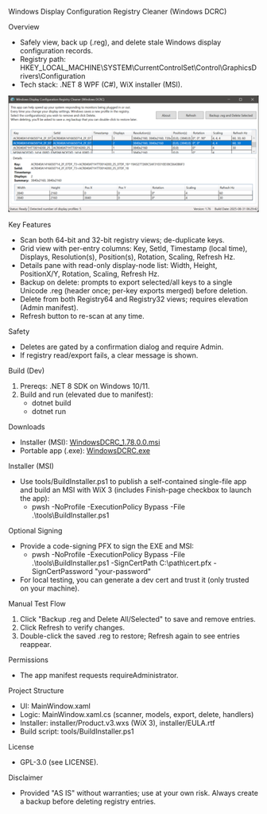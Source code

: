 Windows Display Configuration Registry Cleaner (Windows DCRC)

Overview
- Safely view, back up (.reg), and delete stale Windows display configuration records.
- Registry path: HKEY_LOCAL_MACHINE\SYSTEM\CurrentControlSet\Control\GraphicsDrivers\Configuration
- Tech stack: .NET 8 WPF (C#), WiX installer (MSI).

![Windows DCRC UI](Assets/WindowsDCRCmainUI.png)

Key Features
- Scan both 64-bit and 32-bit registry views; de-duplicate keys.
- Grid view with per-entry columns: Key, SetId, Timestamp (local time), Displays, Resolution(s), Position(s), Rotation, Scaling, Refresh Hz.
- Details pane with read-only display-node list: Width, Height, PositionX/Y, Rotation, Scaling, Refresh Hz.
- Backup on delete: prompts to export selected/all keys to a single Unicode .reg (header once; per-key exports merged) before deletion.
- Delete from both Registry64 and Registry32 views; requires elevation (Admin manifest).
- Refresh button to re-scan at any time.

Safety
- Deletes are gated by a confirmation dialog and require Admin.
- If registry read/export fails, a clear message is shown.

Build (Dev)
1) Prereqs: .NET 8 SDK on Windows 10/11.
2) Build and run (elevated due to manifest):
   - dotnet build
   - dotnet run

Downloads
- Installer (MSI): [WindowsDCRC_1.78.0.0.msi](installer/WindowsDCRC_1.78.0.0.msi)
- Portable app (.exe): [WindowsDCRC.exe](installer/WindowsDCRC.exe)

Installer (MSI)
- Use tools/BuildInstaller.ps1 to publish a self-contained single-file app and build an MSI with WiX 3 (includes Finish-page checkbox to launch the app):
  - pwsh -NoProfile -ExecutionPolicy Bypass -File .\tools\BuildInstaller.ps1

Optional Signing
- Provide a code-signing PFX to sign the EXE and MSI:
  - pwsh -NoProfile -ExecutionPolicy Bypass -File .\tools\BuildInstaller.ps1 -SignCertPath C:\path\cert.pfx -SignCertPassword "your-password"
- For local testing, you can generate a dev cert and trust it (only trusted on your machine).

Manual Test Flow
1) Click "Backup .reg and Delete All/Selected" to save and remove entries.
2) Click Refresh to verify changes.
3) Double-click the saved .reg to restore; Refresh again to see entries reappear.

Permissions
- The app manifest requests requireAdministrator.

Project Structure
- UI: MainWindow.xaml
- Logic: MainWindow.xaml.cs (scanner, models, export, delete, handlers)
- Installer: installer/Product.v3.wxs (WiX 3), installer/EULA.rtf
- Build script: tools/BuildInstaller.ps1

License
- GPL-3.0 (see LICENSE).

Disclaimer
- Provided "AS IS" without warranties; use at your own risk. Always create a backup before deleting registry entries.



